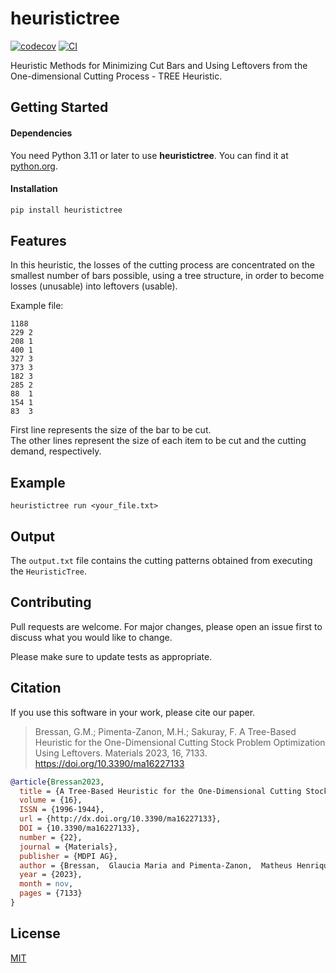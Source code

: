 # heuristictree
[![codecov](https://codecov.io/gh/omatheuspimenta/heuristictree/graph/badge.svg?token=00D8TMX3EX)](https://codecov.io/gh/omatheuspimenta/heuristictree)
[![CI](https://github.com/omatheuspimenta/heuristictree/actions/workflows/pipeline.yaml/badge.svg)](https://github.com/omatheuspimenta/heuristictree/actions/workflows/pipeline.yaml)

Heuristic Methods for Minimizing Cut Bars and Using Leftovers from the One-dimensional Cutting Process - TREE Heuristic.

## Getting Started
#### Dependencies
You need Python 3.11 or later to use **heuristictree**. You can find it at [python.org](https://www.python.org/).

#### Installation
```p
pip install heuristictree
```

## Features
In this heuristic, the losses of the cutting process are concentrated on the smallest number of bars possible, using a tree structure, in order to become losses (unusable) into leftovers (usable). 

Example file:
```
1188
229	2
208	1
400	1
327	3
373	3
182	3
285	2
88	1
154	1
83	3
```
First line represents the size of the bar to be cut.  
The other lines represent the size of each item to be cut and the cutting demand, respectively.

## Example
```shell
heuristictree run <your_file.txt>
```



## Output 
The `output.txt` file contains the cutting patterns obtained from executing the `HeuristicTree`.

## Contributing
Pull requests are welcome. For major changes, please open an issue first to discuss what you would like to change.

Please make sure to update tests as appropriate.

## Citation
If you use this software in your work, please cite our paper.
> Bressan, G.M.; Pimenta-Zanon, M.H.; Sakuray, F. A Tree-Based Heuristic for the One-Dimensional Cutting Stock Problem Optimization Using Leftovers. Materials 2023, 16, 7133. https://doi.org/10.3390/ma16227133

```bibtex
@article{Bressan2023,
  title = {A Tree-Based Heuristic for the One-Dimensional Cutting Stock Problem Optimization Using Leftovers},
  volume = {16},
  ISSN = {1996-1944},
  url = {http://dx.doi.org/10.3390/ma16227133},
  DOI = {10.3390/ma16227133},
  number = {22},
  journal = {Materials},
  publisher = {MDPI AG},
  author = {Bressan,  Glaucia Maria and Pimenta-Zanon,  Matheus Henrique and Sakuray,  Fabio},
  year = {2023},
  month = nov,
  pages = {7133}
}
```

## License
[MIT](https://choosealicense.com/licenses/mit/)
